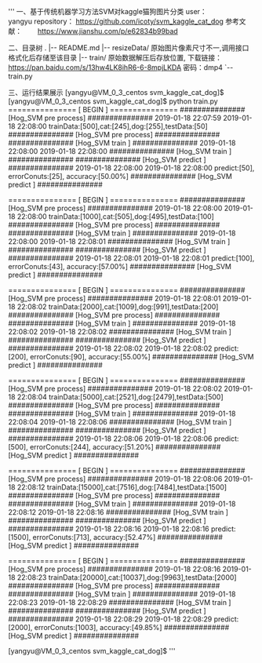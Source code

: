 '''
一、基于传统机器学习方法SVM对kaggle猫狗图片分类
user：　　　　 yangyu
repository：  https://github.com/icoty/svm_kaggle_cat_dog
参考文献：　　  https://www.jianshu.com/p/e62834b99bad

二、目录树
.
|-- README.md
|-- resizeData/  原始图片像素尺寸不一,调用接口格式化后存储至该目录
|-- train/       原始数据解压后存放位置, 下载链接：https://pan.baidu.com/s/13hw4LK8ihR6-6-8mpjLKDA 密码：dmp4
`-- train.py

三、运行结果展示
[yangyu@VM_0_3_centos svm_kaggle_cat_dog]$ 
[yangyu@VM_0_3_centos svm_kaggle_cat_dog]$ python train.py 
=============== [        BEGIN       ] ===============
############### [Hog_SVM  pre process] ###############
		             2019-01-18 22:07:59
		             2019-01-18 22:08:00
trainData:[500],cat:[245],dog:[255],testData:[50]
############### [Hog_SVM  pre process] ###############
############### [Hog_SVM       train ] ###############
		             2019-01-18 22:08:00
		             2019-01-18 22:08:00
############### [Hog_SVM       train ] ###############
############### [Hog_SVM     predict ] ###############
		             2019-01-18 22:08:00
		             2019-01-18 22:08:00
predict:[50], errorConuts:[25], accuracy:[50.00%]
############### [Hog_SVM     predict ] ###############

=============== [        BEGIN       ] ===============
############### [Hog_SVM  pre process] ###############
		             2019-01-18 22:08:00
		             2019-01-18 22:08:00
trainData:[1000],cat:[505],dog:[495],testData:[100]
############### [Hog_SVM  pre process] ###############
############### [Hog_SVM       train ] ###############
		             2019-01-18 22:08:00
		             2019-01-18 22:08:01
############### [Hog_SVM       train ] ###############
############### [Hog_SVM     predict ] ###############
		             2019-01-18 22:08:01
		             2019-01-18 22:08:01
predict:[100], errorConuts:[43], accuracy:[57.00%]
############### [Hog_SVM     predict ] ###############

=============== [        BEGIN       ] ===============
############### [Hog_SVM  pre process] ###############
		             2019-01-18 22:08:01
		             2019-01-18 22:08:02
trainData:[2000],cat:[1009],dog:[991],testData:[200]
############### [Hog_SVM  pre process] ###############
############### [Hog_SVM       train ] ###############
		             2019-01-18 22:08:02
		             2019-01-18 22:08:02
############### [Hog_SVM       train ] ###############
############### [Hog_SVM     predict ] ###############
		             2019-01-18 22:08:02
		             2019-01-18 22:08:02
predict:[200], errorConuts:[90], accuracy:[55.00%]
############### [Hog_SVM     predict ] ###############

=============== [        BEGIN       ] ===============
############### [Hog_SVM  pre process] ###############
		             2019-01-18 22:08:02
		             2019-01-18 22:08:04
trainData:[5000],cat:[2521],dog:[2479],testData:[500]
############### [Hog_SVM  pre process] ###############
############### [Hog_SVM       train ] ###############
		             2019-01-18 22:08:04
		             2019-01-18 22:08:06
############### [Hog_SVM       train ] ###############
############### [Hog_SVM     predict ] ###############
		             2019-01-18 22:08:06
		             2019-01-18 22:08:06
predict:[500], errorConuts:[244], accuracy:[51.20%]
############### [Hog_SVM     predict ] ###############

=============== [        BEGIN       ] ===============
############### [Hog_SVM  pre process] ###############
		             2019-01-18 22:08:06
		             2019-01-18 22:08:12
trainData:[15000],cat:[7516],dog:[7484],testData:[1500]
############### [Hog_SVM  pre process] ###############
############### [Hog_SVM       train ] ###############
		             2019-01-18 22:08:12
		             2019-01-18 22:08:16
############### [Hog_SVM       train ] ###############
############### [Hog_SVM     predict ] ###############
		             2019-01-18 22:08:16
		             2019-01-18 22:08:16
predict:[1500], errorConuts:[713], accuracy:[52.47%]
############### [Hog_SVM     predict ] ###############

=============== [        BEGIN       ] ===============
############### [Hog_SVM  pre process] ###############
		             2019-01-18 22:08:16
		             2019-01-18 22:08:23
trainData:[20000],cat:[10037],dog:[9963],testData:[2000]
############### [Hog_SVM  pre process] ###############
############### [Hog_SVM       train ] ###############
		             2019-01-18 22:08:23
		             2019-01-18 22:08:29
############### [Hog_SVM       train ] ###############
############### [Hog_SVM     predict ] ###############
		             2019-01-18 22:08:29
		             2019-01-18 22:08:29
predict:[2000], errorConuts:[1003], accuracy:[49.85%]
############### [Hog_SVM     predict ] ###############

[yangyu@VM_0_3_centos svm_kaggle_cat_dog]$ 
'''

